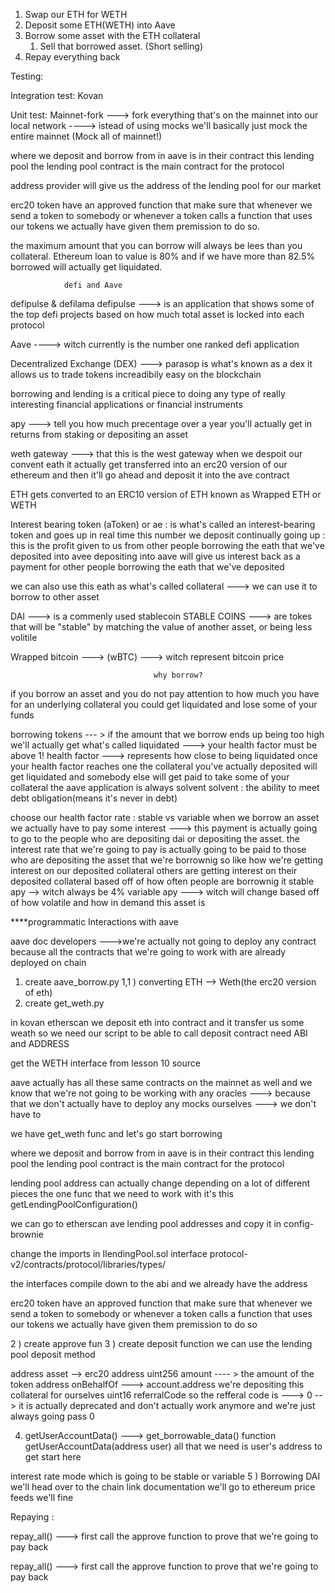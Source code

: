 1. Swap our ETH for WETH
2. Deposit some ETH(WETH) into Aave
3. Borrow some asset with the ETH collateral 
    1. Sell that borrowed asset. (Short selling)
4. Repay everything back 


Testing: 

Integration test: Kovan

Unit test: Mainnet-fork  ---> fork everything that's on the mainnet into our 
local network ----> istead of using mocks we'll basically just mock the 
entire mainnet (Mock all of mainnet!) 

where we deposit and borrow from in aave is in their contract this lending pool 
the lending pool contract is the main contract for the protocol 

address provider will give us the address of the lending pool for our market 


erc20 token have an approved function that make sure that  whenever we send a 
token to somebody or whenever a token calls a function that uses our tokens we actually have given them premission to do so.

the maximum amount that you can borrow will always be lees than
you collateral.
Ethereum loan to value is 80% and if we have more than 82.5% borrowed 
will actually get liquidated.

				defi and Aave

defipulse & defilama
defipulse ---> is an application that shows some of the top defi projects based on
how much total asset is locked into each protocol 

Aave ----> witch currently is the number one ranked defi application 

Decentralized Exchange (DEX) ---> parasop is what's known as a dex 
it allows us to trade tokens increadibily easy on the blockchain  

borrowing and lending is a critical piece to doing any type of really interesting
financial applications or financial instruments

apy ---> tell you how much precentage over a year you'll actually get in returns
from staking or depositing an asset 

weth gateway ---> that this is the west gateway when we despoit our convent eath it actually get transferred into an erc20 version of our ethereum and then it'll go ahead and deposit it into the ave contract  

ETH gets converted to an ERC10 version of ETH known as Wrapped ETH or WETH

Interest bearing token (aToken) or ae : is what's called an interest-bearing token and goes up in real time 
this number we deposit continually going up : this is the profit given to us from other people borrowing the eath that we've deposited into avee
depositing into aave will give us interest back as a payment for other people borrowing the eath that we've deposited 

we can also use this eath as what's called collateral ---> we can use it to borrow to other asset 

DAI ---> is a commenly used stablecoin
STABLE COINS ---> are tokes that will be "stable" by matching the value of another asset, or being less volitile

Wrapped bitcoin ---> (wBTC) ---> witch represent bitcoin price

									why borrow?

if you borrow an asset and you do not pay attention to how much you have for an underlying collateral you could
get liquidated and lose some of your funds

borrowing tokens --- > if the amount that we borrow ends up being too high we'll actually get what's called liquidated 
---> your health factor must be above 1!
health factor ---> represents how close to being liquidated 
once your health factor reaches one the collateral you've actually deposited will get liquidated and somebody else will get paid to take some of your collateral
the aave application is always solvent 
solvent : the ability to meet debt obligation(means it's never in debt)

choose our health factor rate : stable vs variable
when we borrow an asset we actually have to pay some interest ---> this payment is actually going to go to the people who are depositing dai 
or depositing the asset. the interest rate that we're going to pay is actually going to be paid to those who are depositing the asset that we're borrownig
so like how we're getting interest on our deposited collateral others are getting interest on their deposited collateral based off of how often people are 
borrownig it
stable apy --> witch always be 4%
variable apy ---> witch will change based off of how volatile and how in demand this asset is

****programmatic Interactions with aave

aave doc developers 
--->we're actually not going to deploy any contract because all the contracts that
we're going to work with are already deployed on chain 

1) create aave_borrow.py
1,1 ) converting ETH --> Weth(the erc20 version of eth)
2) create get_weth.py

in kovan etherscan we deposit eth into contract and it transfer us some weath
so we need our script to be able to call deposit contract 
need ABI and ADDRESS

get the WETH interface from lesson 10 source 

aave actually has all these same contracts on the mainnet as well and we know that
we're not going to be working with any oracles 
---> because that we don't actually have to deploy any mocks ourselves --->
we don't have to


we have get_weth func and let's go start borrowing

where we deposit and borrow from in aave is in their contract this lending pool 
the lending pool contract is the main contract for the protocol 

lending pool address can actually change depending on a lot of different pieces
the one func that we need to work with it's this getLendingPoolConfiguration()

we can go to etherscan ave lending pool addresses and copy it in config-brownie

change the imports in IlendingPool.sol interface 
protocol-v2/contracts/protocol/libraries/types/

the interfaces compile down to the abi and we already have the address

erc20 token have an approved function that make sure that  whenever we send a 
token to somebody or whenever a token calls a function that uses our tokens we actually have given them premission to do so

2 ) create approve fun
3 ) create deposit function
we can use the lending pool deposit method

address asset --> erc20 address
uint256 amount ---- > the amount of the token
address onBehalfOf ---> account.address we're depositing this collateral for ourselves 
 uint16 referralCode so the refferal code is ---> 0 --> it is actually deprecated
 and don't actually work anymore and we're just always going pass 0
 
 4) getUserAccountData() ---> get_borrowable_data() 
function getUserAccountData(address user)
all that we need is user's address to get start here

interest rate mode which is going to be stable or variable
5 ) Borrowing DAI
we'll head over to the chain link documentation 
we'll go to ethereum price feeds we'll fine 


Repaying :

repay_all()  ---> first call the approve function to prove that we're going to pay back




repay_all()  ---> first call the approve function to prove that we're going to pay back
